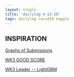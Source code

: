 ```yaml
---
layout: single
title: 'dailylog 4-13-20'
tags: dailylog covid19 kaggle
--- 
```


## INSPIRATION

[Graphs of Submissions](https://www.kaggle.com/gaborfodor/covid19-global-forecasting-top-submissions)

[WK3 GOOD SCORE](https://www.kaggle.com/cpmpml/covid19-w3-submission)

[WK3 Leader -- LightGBM](https://www.kaggle.com/david1013/lightgbm-week-3-leader-week-4-deployment)